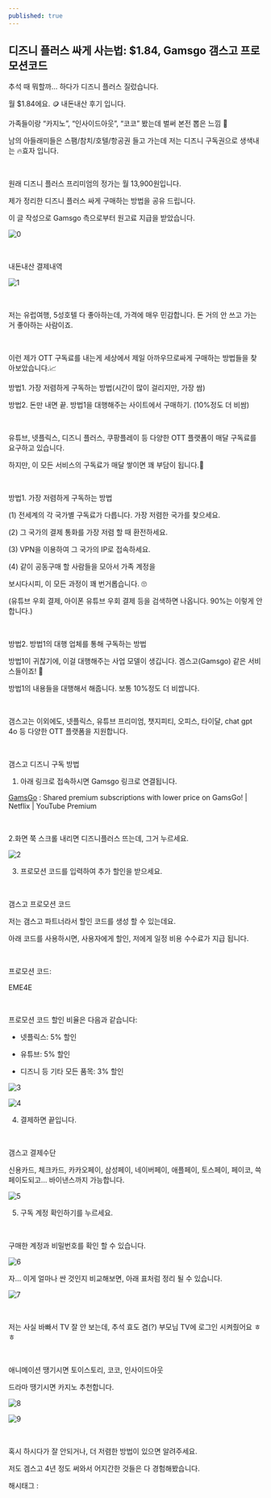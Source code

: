 ```yaml
---
published: true
---
```

## 디즈니 플러스 싸게 사는법: $1.84, Gamsgo 갬스고 프로모션코드

추석 때 뭐할까… 하다가 디즈니 플러스 질렀습니다.

월 $1.84에요. 🪙  내돈내산 후기 입니다.

가족들이랑 “카지노”, “인사이드아웃”, “코코” 봤는데 벌써 본전 뽑은 느낌 🤣

남의 아들래미들은 스팸/참치/호텔/항공권 들고 가는데 저는 디즈니 구독권으로 생색내는 🔥효자 입니다.

​

원래 디즈니 플러스 프리미엄의 정가는 월 13,900원입니다.

제가 정리한 디즈니 플러스 싸게 구매하는 방법을 공유 드립니다.

이 글 작성으로 Gamsgo 측으로부터 원고료 지급을 받았습니다.

![0](/asset/img/223585044735/0.png)

​

내돈내산 결제내역

![1](/asset/img/223585044735/1.png)

​

저는 유럽여행, 5성호텔 다 좋아하는데, 가격에 매우 민감합니다. 돈 거의 안 쓰고 가는거 좋아하는 사람이죠.

​

이런 제가 OTT 구독료를 내는게 세상에서 제일 아까우므로싸게 구매하는 방법들을 찾아보았습니다.📈

방법1. 가장 저렴하게 구독하는 방법(시간이 많이 걸리지만, 가장 쌈)

방법2. 돈만 내면 끝. 방법1을 대행해주는 사이트에서 구매하기. (10%정도 더 비쌈)

​

유튜브, 넷플릭스, 디즈니 플러스, 쿠팡플레이 등 다양한 OTT 플랫폼이 매달 구독료를 요구하고 있습니다.

하지만, 이 모든 서비스의 구독료가 매달 쌓이면 꽤 부담이 됩니다.💸

​

방법1. 가장 저렴하게 구독하는 방법

(1) 전세계의 각 국가별 구독료가 다릅니다. 가장 저렴한 국가를 찾으세요.

(2) 그 국가의 결제 통화를 가장 저렴 할 때 환전하세요.

(3) VPN을 이용하여 그 국가의 IP로 접속하세요.

(4) 같이 공동구매 할 사람들을 모아서 가족 계정을 

보시다시피, 이 모든 과정이 꽤 번거롭습니다. 🙄

(유튜브 우회 결제, 아이폰 유튜브 우회 결제 등을 검색하면 나옵니다. 90%는 이렇게 안 합니다.)

​

방법2. 방법1의 대행 업체를 통해 구독하는 방법

방법1이 귀찮기에, 이걸 대행해주는 사업 모델이 생깁니다. 겜스고(Gamsgo) 같은 서비스들이죠! 👏 

방법1의 내용들을 대행해서 해줍니다. 보통 10%정도 더 비쌉니다.

​

갬스고는 이외에도, 넷플릭스, 유튜브 프리미엄, 챗지피티, 오피스, 타이달, chat gpt 4o 등 다양한 OTT 플랫폼을 지원합니다.

​

갬스고 디즈니 구독 방법

1. 아래 링크로 접속하시면 Gamsgo 링크로 연결됩니다.

[GamsGo](https://www.gamsgo.com/partner/ykeX7B) : Shared premium subscriptions with lower price on GamsGo! | Netflix | YouTube Premium

​

2.화면 쭉 스크롤 내리면 디즈니플러스 뜨는데, 그거 누르세요.

![2](/asset/img/223585044735/2.png)

3. 프로모션 코드를 입력하여 추가 할인을 받으세요.

​

갬스고 프로모션 코드

저는 갬스고 파트너라서 할인 코드를 생성 할 수 있는데요.

아래 코드를 사용하시면, 사용자에게 할인, 저에게 일정 비용 수수료가 지급 됩니다.

​

프로모션 코드: 

EME4E

​

프로모션 코드 할인 비율은 다음과 같습니다:

- 넷플릭스: 5% 할인

- 유튜브: 5% 할인

- 디즈니 등 기타 모든 품목: 3% 할인

![3](/asset/img/223585044735/3.png)

![4](/asset/img/223585044735/4.png)

4. 결제하면 끝입니다.

​

갬스고 결제수단

신용카드, 체크카드, 카카오페이, 삼성페이, 네이버페이, 애플페이, 토스페이, 페이코, 쓱페이도되고… 바이낸스까지 가능합니다.

![5](/asset/img/223585044735/5.png)

5. 구독 계정 확인하기를 누르세요.

​

구매한 계정과 비밀번호를 확인 할 수 있습니다.

![6](/asset/img/223585044735/6.png)

자… 이게 얼마나 싼 것인지 비교해보면, 아래 표처럼 정리 될 수 있습니다.

![7](/asset/img/223585044735/7.png)

​

저는 사실 바빠서 TV 잘 안 보는데, 추석 효도 겸(?) 부모님 TV에 로그인 시켜줬어요 ㅎㅎ

​

애니메이션 땡기시면 토이스토리, 코코, 인사이드아웃

드라마 땡기시면 카지노 추천합니다.

![8](/asset/img/223585044735/8.png)

![9](/asset/img/223585044735/9.png)

​

혹시 하시다가 잘 안되거나, 더 저렴한 방법이 있으면 알려주세요.

저도 겜스고 4년 정도 써와서 어지간한 것들은 다 경험해봤습니다.

 해시태그 : 